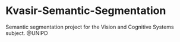 # Kvasir-Semantic-Segmentation
Semantic segmentation project for the Vision and Cognitive Systems subject. @UNIPD
